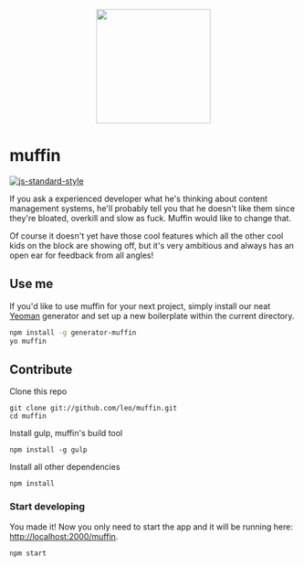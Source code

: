 <p align="center">
  <a href="http://muff.in">
    <img src="http://i.imgur.com/buhMCWz.png" width="200">
  </a>
</p>

# muffin

[![js-standard-style](https://img.shields.io/badge/code%20style-standard-brightgreen.svg)](http://standardjs.com/)

If you ask a experienced developer what he's thinking about content management systems, he'll probably tell you that he doesn't like them since they're bloated, overkill and slow as fuck. Muffin would like to change that.

Of course it doesn't yet have those cool features which all the other cool kids on the block are showing off, but it's very ambitious and always has an open ear for feedback from all angles!

## Use me

If you'd like to use muffin for your next project, simply install our neat [Yeoman](http://yeoman.io) generator and set up a new boilerplate within the current directory.

```bash
npm install -g generator-muffin
yo muffin
```

## Contribute

Clone this repo

```shell
git clone git://github.com/leo/muffin.git
cd muffin
```

Install gulp, muffin's build tool

```shell
npm install -g gulp
```

Install all other dependencies

```shell
npm install
```

### Start developing

You made it! Now you only need to start the app and it will be running here: [http://localhost:2000/muffin](http://localhost:2000/muffin).

```shell
npm start
```
